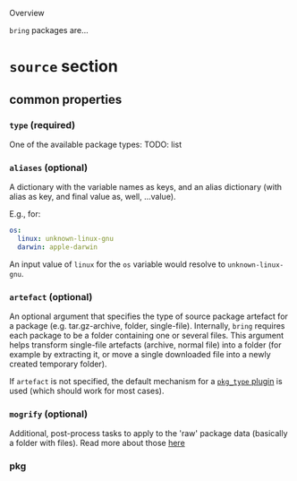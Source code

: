  Overview

`bring` packages are...


# ``source`` section

## common properties

### ``type`` (required)

One of the available package types: TODO: list

### ``aliases`` (optional)

A dictionary with the variable names as keys, and an alias dictionary (with alias as key, and final value as, well, ...value).

E.g., for:

``` yaml
os:
  linux: unknown-linux-gnu
  darwin: apple-darwin
```

An input value of ``linux`` for the ``os`` variable would resolve to ``unknown-linux-gnu``.

### ``artefact`` (optional)

An optional argument that specifies the type of source package artefact for a package (e.g. tar.gz-archive, folder, single-file). Internally, ``bring`` requires each package to be a folder containing one or several files. This argument helps transform single-file artefacts (archive, normal file) into
a folder (for example by extracting it, or move a single downloaded file into a newly created temporary folder).

If ``artefact`` is not specified, the default mechanism for a [``pkg_type`` plugin](https://TODO) is used (which should work for most cases).

### ``mogrify`` (optional)

Additional, post-process tasks to apply to the 'raw' package data (basically a folder with files). Read more about those [here](https://TODO)

### pkg
